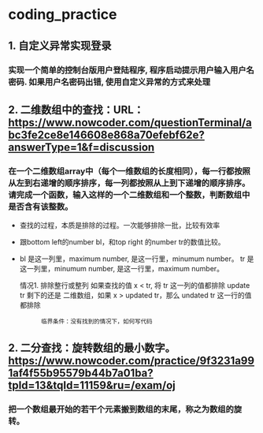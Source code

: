# coding_practice

##  1. 自定义异常实现登录
### 实现一个简单的控制台版用户登陆程序, 程序启动提示用户输入用户名密码. 如果用户名密码出错, 使用自定义异常的方式来处理

##  2. 二维数组中的查找：URL：https://www.nowcoder.com/questionTerminal/abc3fe2ce8e146608e868a70efebf62e?answerType=1&f=discussion
### 在一个二维数组array中（每个一维数组的长度相同），每一行都按照从左到右递增的顺序排序，每一列都按照从上到下递增的顺序排序。请完成一个函数，输入这样的一个二维数组和一个整数，判断数组中是否含有该整数。
- 查找的过程，本质是排除的过程。一次能够排除一批，比较有效率
- 跟bottom left的number bl，和top right 的number tr的数值比较。
- bl 是这一列里，maximum number, 是这一行里，minumum number。
  tr 是这一列里，minumum number, 是这一行里，maximum number。

  情况1.    排除整行或整列
            如果查找的值 x < tr, 将 tr 这一列的值都排除
            update tr
            剩下的还是 二维数组，如果 x > updated tr，那么 undated tr 这一行的值都排除

            临界条件：没有找到的情况下，如何写代码

## 2. 二分查找：旋转数组的最小数字。https://www.nowcoder.com/practice/9f3231a991af4f55b95579b44b7a01ba?tpId=13&tqId=11159&ru=/exam/oj
### 把一个数组最开始的若干个元素搬到数组的末尾，称之为数组的旋转。